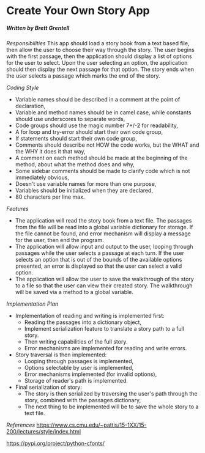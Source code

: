 # Create Your Own Story App
##### Written by Brett Grentell
*Responsibilities*
This  app should load a story book from a text based file, then allow the user to choose their way through the story.  The user begins with the first passage, then the application should display a list of options for the user to select.  Upon the user selecting an option, the application should then display the next passage for that option.  The story ends when the user selects a passage which marks the end of the story.

*Coding Style*
- Variable names should be described in a comment at the point of declaration,
- Variable and method names should be in camel case, while constants should use underscores to separate words,
- Code groups should use the magic number 7+/-2 for readability,
- A for loop and try-error should start their own code group,
- If statements should start their own code group,
- Comments should describe not HOW the code works, but the WHAT and the WHY it does it that way,
- A comment on each method should be made at the beginning of the method, about what the method does and why,
- Some sidebar comments should be made to clarify code which is not immediately obvious,
- Doesn't use variable names for more than one purpose,
- Variables should be initialized when they are declared,
- 80 characters per line max.

*Features*
- The application will read the story book from a text file.  The passages from the file will be read into a global variable dictionary for storage.  If the file cannot be found, and error mechanism will display a message for the user, then end the program.
- The application will allow input and output to the user, looping through passages while the user selects a passage at each turn.  If the user selects an option that is out of the bounds of the available options presented, an error is displayed so that the user can select a valid option.
- The application will allow tbe user to save the walkthrough of the story to a file so that the user can view their created story.  The walkthrough will be saved via a method to a global variable. 

*Implementation Plan*
 - Implementation of reading and writing is implemented first:
   - Reading the passages into a dictionary object,
   - Implement serialization feature to translate a story path to a full story.
   - Then writing capabilities of the full story.
   - Error mechanisms are implemented for reading and write errors.
 - Story traversal is then implemented:
   - Looping through passages is implemented,
   - Options selectable by user is implemented,
   - Error mechanisms implemented (for invalid options),
   - Storage of reader's path is implemented.
 - Final serialization of story:
   - The story is then serialized by traversing the user's path through the story, combined with the passages dictionary,
   - The next thing to be implemented will be to save the whole story to a text file.

*References*
https://www.cs.cmu.edu/~pattis/15-1XX/15-200/lectures/style/index.html

https://pypi.org/project/python-cfonts/
